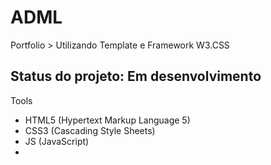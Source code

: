 <h1>ADML</h1>
<p>Portfolio > Utilizando Template e Framework W3.CSS</p>
<h2>Status do projeto: Em desenvolvimento</h2>
<p>Tools</p>
<ul>
    <li>HTML5 (Hypertext Markup Language 5)</li>
    <li>CSS3 (Cascading Style Sheets)</li>
    <li>JS (JavaScript)</li>
    <li></li>
</ul>